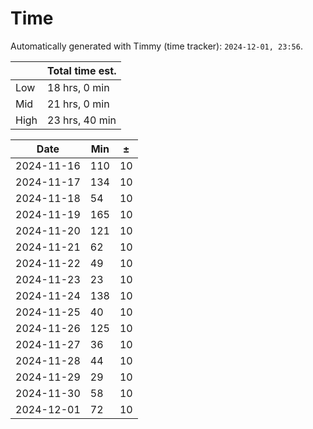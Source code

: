 
# Time
Automatically generated with Timmy (time tracker): `2024-12-01, 23:56`.

|       | Total time est. |
|-------|-----------------|
| Low   | 18 hrs, 0  min  |
| Mid   | 21 hrs, 0  min  |
| High  | 23 hrs, 40 min  |

| Date       | Min | ±  |
|------------|-----|----|
| 2024-11-16 | 110 | 10 |
| 2024-11-17 | 134 | 10 |
| 2024-11-18 | 54  | 10 |
| 2024-11-19 | 165 | 10 |
| 2024-11-20 | 121 | 10 |
| 2024-11-21 | 62  | 10 |
| 2024-11-22 | 49  | 10 |
| 2024-11-23 | 23  | 10 |
| 2024-11-24 | 138 | 10 |
| 2024-11-25 | 40  | 10 |
| 2024-11-26 | 125 | 10 |
| 2024-11-27 | 36  | 10 |
| 2024-11-28 | 44  | 10 |
| 2024-11-29 | 29  | 10 |
| 2024-11-30 | 58  | 10 |
| 2024-12-01 | 72  | 10 |
